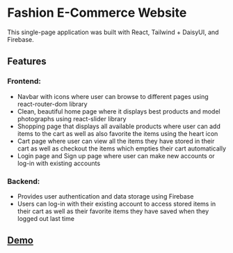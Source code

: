 # Fashion E-Commerce Website

This single-page application was built with React, Tailwind + DaisyUI, and Firebase.

## Features

### Frontend:

-   Navbar with icons where user can browse to different pages using react-router-dom library
-   Clean, beautiful home page where it displays best products and model photographs using react-slider library
-   Shopping page that displays all available products where user can add items to the cart as well as also favorite the items using the heart icon
-   Cart page where user can view all the items they have stored in their cart as well as checkout the items which empties their cart automatically
-   Login page and Sign up page where user can make new accounts or log-in with existing accounts

### Backend:

-   Provides user authentication and data storage using Firebase
-   Users can log-in with their existing account to access stored items in their cart as well as their favorite items they have saved when they logged out last time

## [Demo]()
